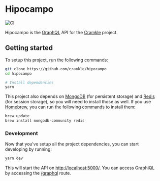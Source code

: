 # Hipocampo

![CI](https://github.com/cramkle/hipocampo/workflows/CI/badge.svg)

Hipocampo is the [GraphQL](https://graphql.org) API for the [Cramkle](https://cramkle.com/) project.

## Getting started

To setup this project, run the following commands:

```sh
git clone https://github.com/cramkle/hipocampo
cd hipocampo

# Install dependencies
yarn
```

This project also depends on [MongoDB](https://www.mongodb.com/) (for persistent storage) and [Redis](https://redis.io/)
(for session storage), so you will need to install those as well. If you use [Homebrew](https://brew.sh/), you can run
the following commands to install them:

```sh
brew update
brew install mongodb-community redis
```

### Development

Now that you've setup all the project dependencies, you can start developing by running:

```sh
yarn dev
```

This will start the API on [http://localhost:5000/](http://localhost:5000). You can access
GraphiQL by accessing the [/graphql](http://localhost:5000/graphql) route.
